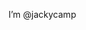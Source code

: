 I’m @jackycamp


<!---
jackycamp/jackycamp is a ✨ special ✨ repository because its `README.md` (this file) appears on your GitHub profile.
You can click the Preview link to take a look at your changes.
--->
